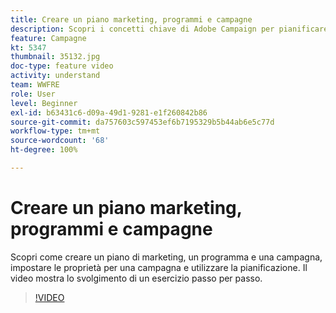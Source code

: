 ```yaml
---
title: Creare un piano marketing, programmi e campagne
description: Scopri i concetti chiave di Adobe Campaign per pianificare, eseguire e misurare in modo efficace le campagne di marketing cross-channel.
feature: Campagne
kt: 5347
thumbnail: 35132.jpg
doc-type: feature video
activity: understand
team: WWFRE
role: User
level: Beginner
exl-id: b63431c6-d09a-49d1-9281-e1f260842b86
source-git-commit: da757603c597453ef6b7195329b5b44ab6e5c77d
workflow-type: tm+mt
source-wordcount: '68'
ht-degree: 100%

---
```


# Creare un piano marketing, programmi e campagne

Scopri come creare un piano di marketing, un programma e una campagna, impostare le proprietà per una campagna e utilizzare la pianificazione.
Il video mostra lo svolgimento di un esercizio passo per passo.

>[!VIDEO](https://video.tv.adobe.com/v/35132?quality=12)
